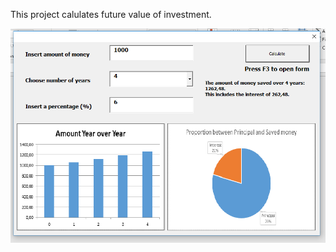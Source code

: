 This project calulates future value of investment.


![alt text](https://github.com/goskan93/VBA/blob/master/Project3/project_view.PNG)
